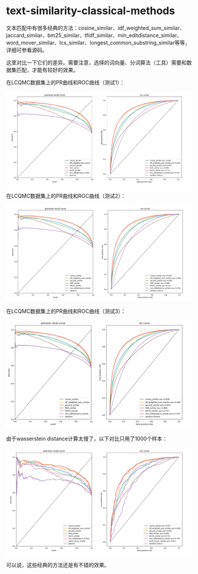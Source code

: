 # text-similarity-classical-methods

文本匹配中有很多经典的方法：cosine_similar、idf_weighted_sum_similar、jaccard_similar、bm25_similar、tfidf_similar、min_editdistance_similar、word_mover_similar、lcs_similar、longest_common_substring_similar等等，详细可参看源码。

这里对比一下它们的差异。需要注意，选择的词向量、分词算法（工具）需要和数据集匹配，才能有较好的效果。


在LCQMC数据集上的PR曲线和ROC曲线（测试1）：

![](asset/ts1.png)

在LCQMC数据集上的PR曲线和ROC曲线（测试2）：

![](asset/ts2.png)

在LCQMC数据集上的PR曲线和ROC曲线（测试3）：

![](asset/ts3.png)

由于wasserstein distance计算太慢了，以下对比只用了1000个样本：

![](asset/ts4.png)

可以说，这些经典的方法还是有不错的效果。

